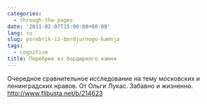 ```yaml
---
categories:
  - through-the-pages
date: '2011-02-07T15:00:00+00:00'
lang: ru
slug: porebrik-iz-bordjurnogo-kamnja
tags:
  - cognitive
title: Поребрик из бордюрного камня
---
```




Очередное сравнительное исследование на тему московских и ленинградских нравов. От Ольги Лукас. Забавно и жизненно. http://www.flibusta.net/b/214623